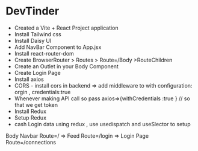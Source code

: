 # DevTinder 

- Created a Vite + React Project application 
- Install Tailwind css
- Install Daisy UI
- Add NavBar Component to App.jsx
- Install react-router-dom
- Create BrowserRouter > Routes > Route=/Body >RouteChildren
- Create an Outlet in your Body Component
- Create Login Page
- Install axios
- CORS - install cors in backend => add middleware to with configuration: orgin , credentials:true 
- Whenever making API call so pass axios=>{withCredentials :true } // so that we get token 
- Install Redux
- Setup Redux 
- cash Login data using redux , use usedispatch and useSlector to setup



Body
   Navbar
   Route=/ => Feed
   Route=/login => Login Page
   Route=/connections 